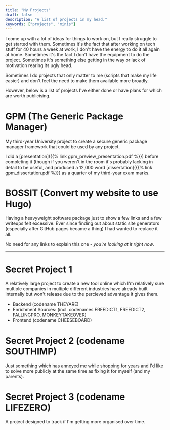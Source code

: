 ```yaml
---
title: "My Projects"
draft: false
description: "A list of projects in my head."
keywords: ["projects", "minis"]
---
```

I come up with a lot of ideas for things to work on, but I really struggle to get started with them.  Sometimes it's the fact that after working on tech stuff for 40 hours a week at work, I don't have the energy to do it all again at home.  Sometimes it's the fact I don't have the equipment to do the project.  Sometimes it's something else getting in the way or lack of motivation rearing its ugly head.

Sometimes I do projects that only matter to me (scripts that make my life easier) and don't feel the need to make them available more broadly.

However, below is a list of projects I've either done or have plans for which are worth publicising.

# GPM (The Generic Package Manager)

My third-year University project to create a secure generic package manager framework that could be used by any project.

I did a [presentation]({{% link gpm_preview_presentation.pdf %}}) before completing it (though if you weren't in the room it's probably lacking in detail to be useful, and produced a 12,000 word [dissertation]({{% link gpm_dissertation.pdf %}}) as a quarter of my third-year exam marks.

# BOSSIT (Convert my website to use Hugo)

Having a heavyweight software package just to show a few links and a few writeups felt excessive.  Ever since finding out about static site generators (especially after GitHub pages became a thing) I had wanted to replace it all.

No need for any links to explain this one - *you're looking at it right now*.

---

# Secret Project 1

A relatively large project to create a new tool online which I'm relatively sure multiple companies in multiple different industries have already built internally but won't release due to the percieved advantage it gives them.

* Backend (codename THEYARE)
* Enrichment Sources: (incl. codenames FREEDICT1, FREEDICT2, FALLINGPRO, MONKEYTAKEOVER)
* Frontend (codename CHEESEBOARD)

# Secret Project 2 (codename SOUTHIMP)

Just something which has annoyed me while shopping for years and I'd like to solve more publicly at the same time as fixing it for myself (and my parents).

# Secret Project 3 (codename LIFEZERO)

A project designed to track if I'm getting more organised over time.